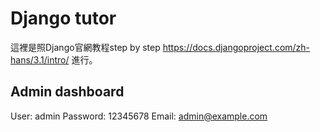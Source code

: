 # Django tutor

這裡是照Django官網教程step by step https://docs.djangoproject.com/zh-hans/3.1/intro/ 進行。

## Admin dashboard
User: admin
Password: 12345678
Email: admin@example.com